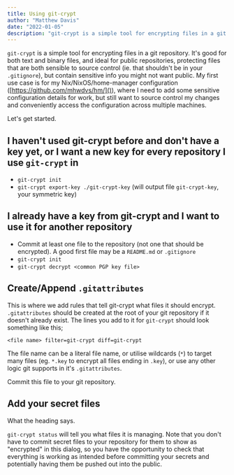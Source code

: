 ```yaml
---
title: Using git-crypt
author: "Matthew Davis"
date: "2022-01-05"
description: "git-crypt is a simple tool for encrypting files in a git repository"
---
```


`git-crypt` is a simple tool for encrypting files in a git repository. It's good for both text and binary files, and ideal for public repositories, protecting files that are both sensible to source control (ie. that shouldn't be in your `.gitignore`), but contain sensitive info you might not want public. My first use case is for my Nix/NixOS/home-manager configuration ([https://github.com/mhwdvs/hm/]()), where I need to add some sensitive configuration details for work, but still want to source control my changes and conveniently access the configuration across multiple machines.

Let's get started.

## I haven't used git-crypt before and don't have a key yet, or I want a new key for every repository I use `git-crypt` in

- `git-crypt init`
- `git-crypt export-key ./git-crypt-key` (will output file `git-crypt-key`, your symmetric key)

## I already have a key from git-crypt and I want to use it for another repository

- Commit at least one file to the repository (not one that should be encrypted). A good first file may be a `README.md` or `.gitignore`
- `git-crypt init`
- `git-crypt decrypt <common PGP key file>`

## Create/Append `.gitattributes`

This is where we add rules that tell git-crypt what files it should encrypt. `.gitattributes` should be created at the root of your git repository if it doesn't already exist. The lines you add to it for `git-crypt` should look something like this;

```
<file name> filter=git-crypt diff=git-crypt
```

The file name can be a literal file name, or utilise wildcards (`*`) to target many files (eg. `*.key` to encrypt all files ending in `.key`), or use any other logic git supports in it's `.gitattributes`.

Commit this file to your git repository.

## Add your secret files

What the heading says.

`git-crypt status` will tell you what files it is managing. Note that you don't have to commit secret files to your repository for them to show as "encrypted" in this dialog, so you have the opportunity to check that everything is working as intended before committing your secrets and potentially having them be pushed out into the public.

